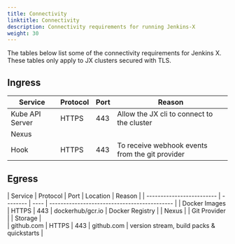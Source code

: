 ```yaml
---
title: Connectivity
linktitle: Connectivity
description: Connectivity requirements for running Jenkins-X
weight: 30
---
```


The tables below list some of the connectivity requirements for Jenkins X. These tables only apply to JX clusters
secured with TLS.

## Ingress

| Service                   | Protocol | Port | Reason                                       |
| ------------------------- | -------- | ---- | -------------------------------------------- |
| Kube API Server           | HTTPS    | 443  | Allow the JX cli to connect to the cluster | 
| Nexus
| Hook                      | HTTPS    | 443  | To receive webhook events from the git provider |


## Egress

| Service                   | Protocol | Port | Location | Reason                                       |
| ------------------------- | -------- | ---- | -------------------------------------------- |
| Docker Images             | HTTPS    | 443  | dockerhub/gcr.io
| Docker Registry           |
| Nexus                     | 
| Git Provider              |
| Storage                   |  
| github.com                | HTTPS    | 443  | github.com | version stream, build packs & quickstarts |
